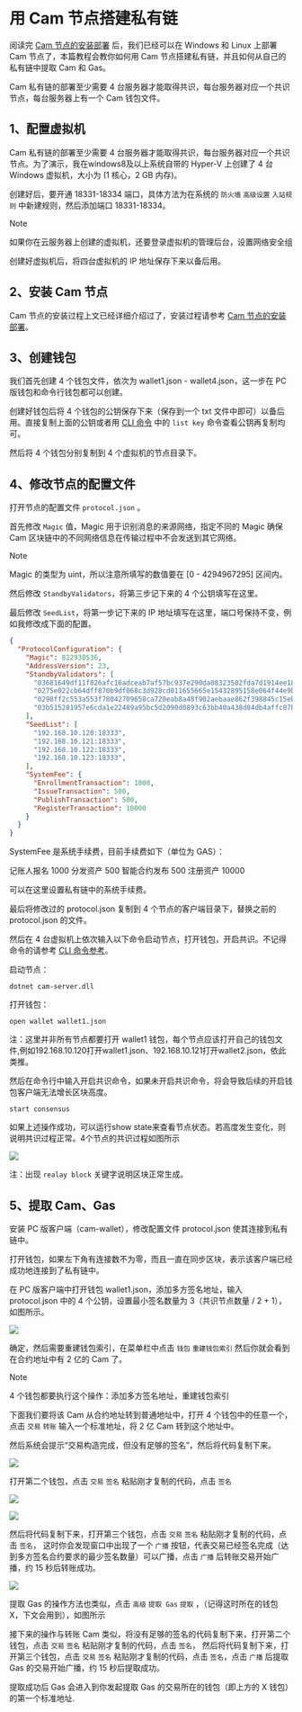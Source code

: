 # 用 Cam 节点搭建私有链

阅读完 [Cam 节点的安装部署](../node/servermanual.html) 后，我们已经可以在 Windows 和 Linux 上部署 Cam 节点了，本篇教程会教你如何用 Cam 节点搭建私有链，并且如何从自己的私有链中提取 Cam 和 Gas。                        

Cam 私有链的部署至少需要 4 台服务器才能取得共识，每台服务器对应一个共识节点，每台服务器上有一个 Cam 钱包文件。

## 1、配置虚拟机

Cam 私有链的部署至少需要 4 台服务器才能取得共识，每台服务器对应一个共识节点。为了演示，我在windows8及以上系统自带的 Hyper-V 上创建了 4 台 Windows 虚拟机，大小为  (1 核心，2 GB 内存)。

创建好后，要开通 18331-18334 端口，具体方法为在系统的 `防火墙` `高级设置` `入站规则` 中新建规则，然后添加端口 18331-18334。

> [!Note]
> 如果你在云服务器上创建的虚拟机，还要登录虚拟机的管理后台，设置网络安全组

创建好虚拟机后，将四台虚拟机的 IP 地址保存下来以备后用。

## 2、安装 Cam 节点

Cam 节点的安装过程上文已经详细介绍过了，安装过程请参考 [Cam 节点的安装部署](../node/servermanual.html)。 

## 3、创建钱包

我们首先创建 4 个钱包文件，依次为 wallet1.json - wallet4.json，这一步在 PC 版钱包和命令行钱包都可以创建。

创建好钱包后将 4 个钱包的公钥保存下来（保存到一个 txt 文件中即可）以备后用。直接复制上面的公钥或者用 [CLI 命令](../node/console.html) 中的 `list key` 命令查看公钥再复制均可。

然后将 4 个钱包分别复制到 4 个虚拟机的节点目录下。

## 4、修改节点的配置文件

打开节点的配置文件 `protocol.json` 。

首先修改 `Magic` 值，Magic 用于识别消息的来源网络，指定不同的 Magic 确保 Cam 区块链中的不同网络信息在传输过程中不会发送到其它网络。 

> [!Note]
> Magic 的类型为 uint，所以注意所填写的数值要在 [0 - 4294967295] 区间内。

然后修改 `StandbyValidators`，将第三步记下来的 4 个公钥填写在这里。

最后修改 `SeedList`，将第一步记下来的 IP 地址填写在这里，端口号保持不变，例如我修改成下面的配置。

```json
{
  "ProtocolConfiguration": {
    "Magic": 822930536,
    "AddressVersion": 23,
    "StandbyValidators": [  
      "03681649df11f826afc16adceab7af57bc937e290da08323502fda7d1914ee18a0",
      "0275e022cb64dff870b9df068c3d928cd011655665e15432895158e064f44e9be5",
      "0298ff2c553a553f78042709658ca720eab8a48f902aebaae862f398845c15eb34",
      "03b515281957e6cda1e22489a95bc5d2090d0893c63bb40a438d84db4affc87bac"
    ],
    "SeedList": [
      "192.168.10.120:18333",
      "192.168.10.121:18333",
      "192.168.10.122:18333",
      "192.168.10.123:18333",
    ],
    "SystemFee": {
      "EnrollmentTransaction": 1000,
      "IssueTransaction": 500,
      "PublishTransaction": 500,
      "RegisterTransaction": 10000
    }
  }
}
```

SystemFee 是系统手续费，目前手续费如下（单位为 GAS）：

记账人报名 1000 分发资产 500 智能合约发布 500 注册资产 10000

可以在这里设置私有链中的系统手续费。

最后将修改过的 protocol.json 复制到 4 个节点的客户端目录下，替换之前的 protocol.json 的文件。

然后在 4 台虚拟机上依次输入以下命令启动节点，打开钱包，开启共识。不记得命令的请参考 [CLI 命令参考](../node/console.html)。 

启动节点：

`dotnet cam-server.dll`

打开钱包：

`open wallet wallet1.json` 

注：这里并非所有节点都要打开 wallet1 钱包，每个节点应该打开自己的钱包文件,例如192.168.10.120打开wallet1.json、192.168.10.121打开wallet2.json，依此类推。

然后在命令行中输入开启共识命令，如果未开启共识命令，将会导致后续的开启钱包客户端无法增长区块高度。

`start consensus`

如果上述操作成功，可以运行show state来查看节点状态。若高度发生变化，则说明共识过程正常。4个节点的共识过程如图所示

![](assets/privatechain.png)

注：出现 `realay block` 关键字说明区块正常生成。

## 5、提取 Cam、Gas

安装 PC 版客户端（cam-wallet），修改配置文件 protocol.json 使其连接到私有链中。

打开钱包，如果左下角有连接数不为零，而且一直在同步区块，表示该客户端已经成功地连接到了私有链中。

在 PC 版客户端中打开钱包 wallet1.json，添加多方签名地址，输入 protocol.json 中的 4 个公钥，设置最小签名数量为 3（共识节点数量 / 2 + 1），如图所示。

![](assets/privatechain2.png)

确定，然后需要重建钱包索引，在菜单栏中点击 `钱包` `重建钱包索引` 然后你就会看到在合约地址中有 2 亿的 Cam 了。

> [!Note]
>  4 个钱包都要执行这个操作：添加多方签名地址，重建钱包索引

下面我们要将该 Cam 从合约地址转到普通地址中，打开 4 个钱包中的任意一个，点击 `交易` `转账` 输入一个标准地址，将 2 亿 Cam 转到这个地址中。

然后系统会提示“交易构造完成，但没有足够的签名”，然后将代码复制下来。

![](assets/privatechain3.png)

打开第二个钱包，点击 `交易` `签名` 粘贴刚才复制的代码，点击 `签名`

![](assets/privatechain4.png)

![](assets/privatechain5.png)

然后将代码复制下来，打开第三个钱包，点击 `交易` `签名` 粘贴刚才复制的代码，点击 `签名`， 这时你会发现窗口中出现了一个 `广播` 按钮，代表交易已经签名完成（达到多方签名合约要求的最少签名数量）可以广播，点击 `广播` 后转账交易开始广播，约 15 秒后转账成功。

![](assets/privatechain6.png)

提取 Gas 的操作方法也类似，点击 `高级` `提取 Gas` `提取` ，（记得这时所在的钱包 X，下文会用到），如图所示

接下来的操作与转账 Cam 类似，将没有足够的签名的代码复制下来，打开第二个钱包，点击 `交易` `签名` 粘贴刚才复制的代码，点击 `签名`， 然后将代码复制下来，打开第三个钱包，点击 `交易` `签名` 粘贴刚才复制的代码，点击 `签名`，点击 `广播` 后提取 Gas 的交易开始广播，约 15 秒后提取成功。

提取成功后 Gas 会进入到你发起提取 Gas 的交易所在的钱包（即上方的 X 钱包）的第一个标准地址.

